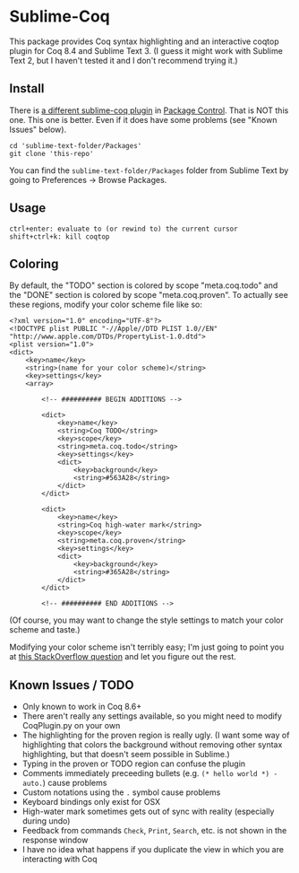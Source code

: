 # Sublime-Coq

This package provides Coq syntax highlighting and an interactive coqtop plugin for Coq 8.4 and Sublime Text 3. (I guess it might work with Sublime Text 2, but I haven't tested it and I don't recommend trying it.)

## Install

There is [a different sublime-coq plugin](https://github.com/mkolosick/Sublime-Coq) in [Package Control](https://sublime.wbond.net/). That is NOT this one. This one is better. Even if it does have some problems (see "Known Issues" below).

```
cd 'sublime-text-folder/Packages'
git clone 'this-repo'
```

You can find the `sublime-text-folder/Packages` folder from Sublime Text by going to Preferences -> Browse Packages.

## Usage

```
ctrl+enter: evaluate to (or rewind to) the current cursor
shift+ctrl+k: kill coqtop
```

## Coloring

By default, the "TODO" section is colored by scope "meta.coq.todo" and the "DONE" section is colored by scope "meta.coq.proven". To actually see these regions, modify your color scheme file like so:

```
<?xml version="1.0" encoding="UTF-8"?>
<!DOCTYPE plist PUBLIC "-//Apple//DTD PLIST 1.0//EN" "http://www.apple.com/DTDs/PropertyList-1.0.dtd">
<plist version="1.0">
<dict>
    <key>name</key>
    <string>(name for your color scheme)</string>
    <key>settings</key>
    <array>

        <!-- ########## BEGIN ADDITIONS -->

        <dict>
            <key>name</key>
            <string>Coq TODO</string>
            <key>scope</key>
            <string>meta.coq.todo</string>
            <key>settings</key>
            <dict>
                <key>background</key>
                <string>#563A28</string>
            </dict>
        </dict>

        <dict>
            <key>name</key>
            <string>Coq high-water mark</string>
            <key>scope</key>
            <string>meta.coq.proven</string>
            <key>settings</key>
            <dict>
                <key>background</key>
                <string>#365A28</string>
            </dict>
        </dict>

        <!-- ########## END ADDITIONS -->
```

(Of course, you may want to change the style settings to match your color scheme and taste.)

Modifying your color scheme isn't terribly easy; I'm just going to point you at [this StackOverflow question](https://stackoverflow.com/questions/18746993/how-do-i-edit-the-solarized-light-theme-in-sublime-text-3) and let you figure out the rest.

## Known Issues / TODO

 - Only known to work in Coq 8.6+
 - There aren't really any settings available, so you might need to modify CoqPlugin.py on your own
 - The highlighting for the proven region is really ugly. (I want some way of highlighting that colors the background without removing other syntax highlighting, but that doesn't seem possible in Sublime.)
 - Typing in the proven or TODO region can confuse the plugin
 - Comments immediately preceeding bullets (e.g. `(* hello world *) - auto.`) cause problems
 - Custom notations using the `.` symbol cause problems
 - Keyboard bindings only exist for OSX
 - High-water mark sometimes gets out of sync with reality (especially during undo)
 - Feedback from commands `Check`, `Print`, `Search`, etc. is not shown in the response window
 - I have no idea what happens if you duplicate the view in which you are interacting with Coq
